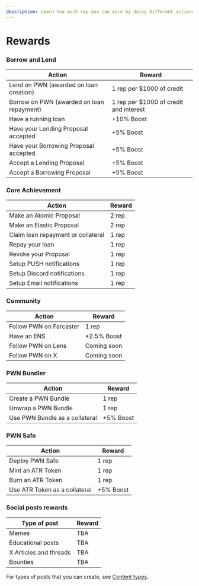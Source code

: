 ```yaml
---
description: Learn how much rep you can earn by doing different actions on PWN.
---
```


# Rewards

### Borrow and Lend

| **Action**                                | **Reward**                             |
| ----------------------------------------- | -------------------------------------- |
| Lend on PWN (awarded on loan creation)    | 1 rep per $1000 of credit              |
| Borrow on PWN (awarded on loan repayment) | 1 rep per $1000 of credit and interest |
| Have a running loan                       | +10% Boost                             |
| Have your Lending Proposal accepted       | +5% Boost                              |
| Have your Borrowing Proposal accepted     | +5% Boost                              |
| Accept a Lending Proposal                 | +5% Boost                              |
| Accept a Borrowing Proposal               | +5% Boost                              |

### Core Achievement

| **Action**                         | **Reward** |
| ---------------------------------- | ---------- |
| Make an Atomic Proposal            | 2 rep      |
| Make an Elastic Proposal           | 2 rep      |
| Claim loan repayment or collateral | 1 rep      |
| Repay your loan                    | 1 rep      |
| Revoke your Proposal               | 1 rep      |
| Setup PUSH notifications           | 1 rep      |
| Setup Discord notifications        | 1 rep      |
| Setup Email notifications          | 1 rep      |

### Community

| **Action**              | **Reward**  |
| ----------------------- | ----------- |
| Follow PWN on Farcaster | 1 rep       |
| Have an ENS             | +2.5% Boost |
| Follow PWN on Lens      | Coming soon |
| Follow PWN on X         | Coming soon |

### PWN Bundler

| **Action**                     | **Reward** |
| ------------------------------ | ---------- |
| Create a PWN Bundle            | 1 rep      |
| Unwrap a PWN Bundle            | 1 rep      |
| Use PWN Bundle as a collateral | +5% Boost  |

### PWN Safe

| **Action**                    | **Reward** |
| ----------------------------- | ---------- |
| Deploy PWN Safe               | 1 rep      |
| Mint an ATR Token             | 1 rep      |
| Burn an ATR Token             | 1 rep      |
| Use ATR Token as a collateral | +5% Boost  |

### Social posts rewards

| **Type of post**       | **Reward** |
| ---------------------- | ---------- |
| Memes                  | TBA        |
| Educational posts      | TBA        |
| X Articles and threads | TBA        |
| Bounties               | TBA        |

For types of posts that you can create, see [Content types](https://app.gitbook.com/o/qU5BYc7llstaew78WOHt/s/tZYbaMzoeA7Kw4Stxzvw/~/changes/194/community/community-program-and-incentives/social-incentives/content-types).
